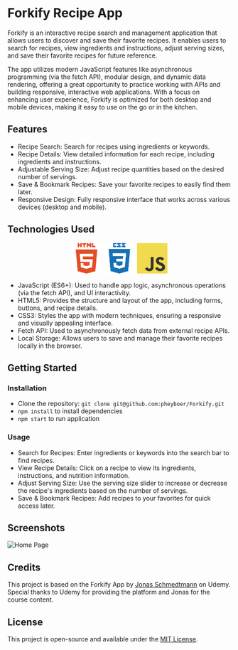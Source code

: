# Forkify Recipe App

Forkify is an interactive recipe search and management application that allows users to discover and save their favorite recipes. It enables users to search for recipes, view ingredients and instructions, adjust serving sizes, and save their favorite recipes for future reference.

The app utilizes modern JavaScript features like asynchronous programming (via the fetch API), modular design, and dynamic data rendering, offering a great opportunity to practice working with APIs and building responsive, interactive web applications. With a focus on enhancing user experience, Forkify is optimized for both desktop and mobile devices, making it easy to use on the go or in the kitchen.

## Features
- Recipe Search: Search for recipes using ingredients or keywords.
- Recipe Details: View detailed information for each recipe, including ingredients and instructions.
- Adjustable Serving Size: Adjust recipe quantities based on the desired number of servings.
- Save & Bookmark Recipes: Save your favorite recipes to easily find them later.
- Responsive Design: Fully responsive interface that works across various devices (desktop and mobile).

## Technologies Used
<p align="center">
<img src="https://github.com/devicons/devicon/blob/master/icons/html5/html5-plain-wordmark.svg" alt="html5"  width="70" height="70"/>
<img src="https://github.com/devicons/devicon/blob/master/icons/css3/css3-plain-wordmark.svg" alt="css3" width="70" height="70"/>
<img src="https://github.com/devicons/devicon/blob/master/icons/javascript/javascript-original.svg" alt="javascript" width="70" height="70"/>
</p>

- JavaScript (ES6+): Used to handle app logic, asynchronous operations (via the fetch API), and UI interactivity.
- HTML5: Provides the structure and layout of the app, including forms, buttons, and recipe details.
- CSS3: Styles the app with modern techniques, ensuring a responsive and visually appealing interface.
- Fetch API: Used to asynchronously fetch data from external recipe APIs.
- Local Storage: Allows users to save and manage their favorite recipes locally in the browser.

## Getting Started

### Installation
- Clone the repository: ```git clone git@github.com:pheyboer/Forkify.git```
- ```npm install``` to install dependencies
- ```npm start``` to run application


### Usage
- Search for Recipes: Enter ingredients or keywords into the search bar to find recipes.
- View Recipe Details: Click on a recipe to view its ingredients, instructions, and nutrition information.
- Adjust Serving Size: Use the serving size slider to increase or decrease the recipe's ingredients based on the number of servings.
- Save & Bookmark Recipes: Add recipes to your favorites for quick access later.

## Screenshots

![Home Page]()

## Credits
This project is based on the Forkify App by [Jonas Schmedtmann](https://www.udemy.com/course/the-complete-javascript-course/) on Udemy. Special thanks to Udemy for providing the platform and Jonas for the course content.

## License
This project is open-source and available under the [MIT License](https://opensource.org/licenses/MIT).